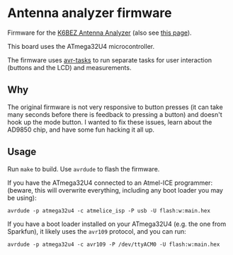 # Antenna analyzer firmware

Firmware for the [K6BEZ Antenna Analyzer][1] (also see [this page][2]).

This board uses the ATmega32U4 microcontroller.

The firmware uses [avr-tasks][3] to run separate tasks for user
interaction (buttons and the LCD) and measurements.

## Why

The original firmware is not very responsive to button presses (it can take
many seconds before there is feedback to pressing a button) and
doesn't hook up the mode button. I wanted to fix these issues, learn
about the AD9850 chip, and have some fun hacking it all up.

## Usage

Run `make` to build. Use `avrdude` to flash the firmware.

If you have the ATmega32U4 connected to an Atmel-ICE programmer:
(beware, this will overwrite everything, including any boot loader you
may be using):

``` shell
avrdude -p atmega32u4 -c atmelice_isp -P usb -U flash:w:main.hex
```

If you have a boot loader installed on your ATmega32U4 (e.g. the one
from Sparkfun), it likely uses the `avr109` protocol, and you can run:

``` shell
avrdude -p atmega32u4 -c avr109 -P /dev/ttyACM0 -U flash:w:main.hex
```

[1]: https://github.com/HamRadio360/Antenna-Analyzer
[2]: https://www.hamradioworkbench.com/k6bez-antenna-analyzer.html
[3]: https://github.com/pietern/avr-tasks
